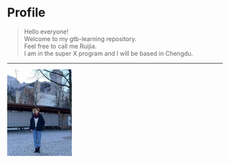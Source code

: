 Profile
=======
> Hello everyone!  
> Welcome to my gtb-learning repository.   
> Feel free to call me Ruijia.  
> I am in the super X program and I will be based in Chengdu.   

   ***

<img src="assets/my_photo.jpg" alt="photo" width="30%" height="50%"/>
